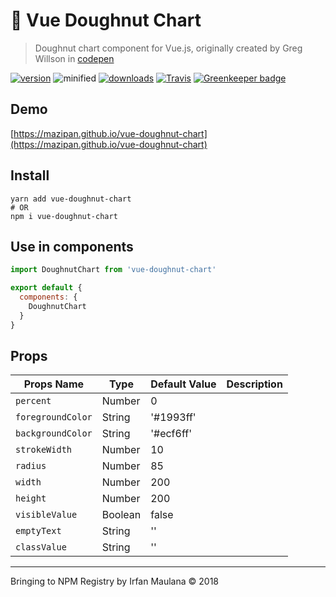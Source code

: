 # 🍩 Vue Doughnut Chart

> Doughnut chart component for Vue.js, originally created by Greg Willson in [codepen](https://codepen.io/biomassives/pen/yaZwQw)

[![version](https://img.shields.io/npm/v/vue-doughnut-chart.svg)](https://www.npmjs.com/package/vue-doughnut-chart) ![minified](https://badgen.net/bundlephobia/minzip/vue-doughnut-chart) [![downloads](https://img.shields.io/npm/dt/vue-doughnut-chart.svg)](https://www.npmjs.com/package/vue-doughnut-chart) [![Travis](https://img.shields.io/travis/mazipan/vue-doughnut-chart.svg)](https://travis-ci.org/mazipan/vue-doughnut-chart) [![Greenkeeper badge](https://badges.greenkeeper.io/mazipan/vue-doughnut-chart.svg)](https://greenkeeper.io/)

## Demo

[https://mazipan.github.io/vue-doughnut-chart](https://mazipan.github.io/vue-doughnut-chart)

## Install

```shell
yarn add vue-doughnut-chart
# OR
npm i vue-doughnut-chart
```

## Use in components

```js
import DoughnutChart from 'vue-doughnut-chart'

export default {
  components: {
    DoughnutChart
  }
}
```

## Props

| Props Name          | Type      | Default Value |Description                   | 
|---------------------|-----------|---------------|------------------------------|
| `percent`           | Number    |  0            |                              |
| `foregroundColor`   | String    |  '#1993ff'    |                              |
| `backgroundColor`   | String    |  '#ecf6ff'    |                              |
| `strokeWidth`       | Number    |  10           |                              |
| `radius`            | Number    |  85           |                              |
| `width`             | Number    |  200          |                              |
| `height`            | Number    |  200          |                              |
| `visibleValue`      | Boolean   |  false        |                              |
| `emptyText`         | String    |  ''           |                              |
| `classValue`        | String    |  ''           |                              |

-----

Bringing to NPM Registry by Irfan Maulana © 2018

